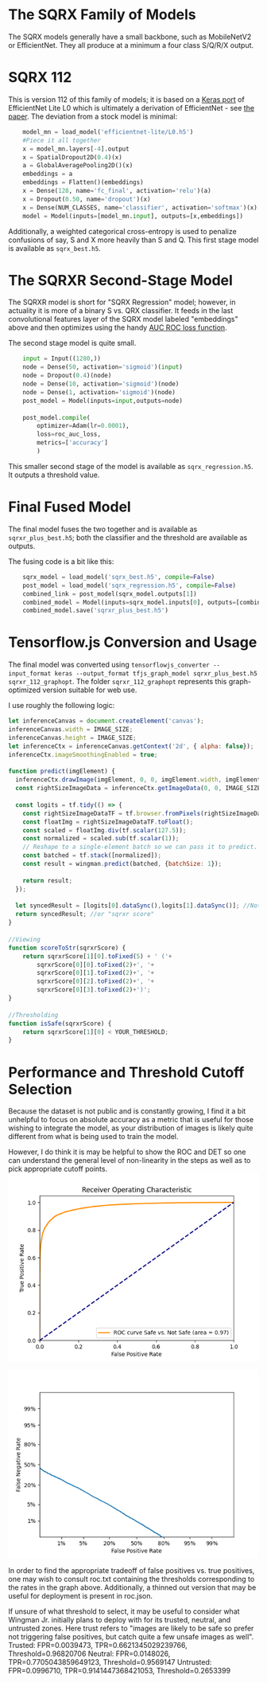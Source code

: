 # The SQRX Family of Models
The SQRX models generally have a small backbone, such as MobileNetV2 or EfficientNet.
They all produce at a minimum a four class S/Q/R/X output.

# SQRX 112
This is version 112 of this family of models; it is based on a [Keras port](https://github.com/qubvel/efficientnet/issues/104) of EfficientNet Lite L0 which is ultimately a derivation of EfficientNet - see [the paper](https://arxiv.org/abs/1905.11946).
The deviation from a stock model is minimal:
```python
	model_mn = load_model('efficientnet-lite/L0.h5')
	#Piece it all together
	x = model_mn.layers[-4].output
	x = SpatialDropout2D(0.4)(x)
	a = GlobalAveragePooling2D()(x)
	embeddings = a
	embeddings = Flatten()(embeddings)
	x = Dense(128, name='fc_final', activation='relu')(a)
	x = Dropout(0.50, name='dropout')(x)
	x = Dense(NUM_CLASSES, name='classifier', activation='softmax')(x) 
	model = Model(inputs=[model_mn.input], outputs=[x,embeddings])
```

Additionally, a weighted categorical cross-entropy is used to penalize confusions of say, S and X more heavily than S and Q.
This first stage model is available as `sqrx_best.h5`.

# The SQRXR Second-Stage Model
The SQRXR model is short for "SQRX Regression" model; however, in actuality it is more of a binary S vs. QRX classifier. It feeds in the last convolutional features layer of the SQRX model labeled "embeddings" above and then optimizes using the handy [AUC ROC loss function](https://github.com/tensorflow/models/tree/archive/research/global_objectives).

The second stage model is quite small.
```python
    input = Input((1280,))
    node = Dense(50, activation='sigmoid')(input)
    node = Dropout(0.4)(node)
    node = Dense(10, activation='sigmoid')(node)
    node = Dense(1, activation='sigmoid')(node)
    post_model = Model(inputs=input,outputs=node)

    post_model.compile(
        optimizer=Adam(lr=0.0001),
        loss=roc_auc_loss,
        metrics=['accuracy']
        )
```

This smaller second stage of the model is available as `sqrx_regression.h5`. It outputs a threshold value.

# Final Fused Model
The final model fuses the two together and is available as `sqrxr_plus_best.h5`; both the classifier and the threshold are available as outputs.

The fusing code is a bit like this:
```python
	sqrx_model = load_model('sqrx_best.h5', compile=False)
	post_model = load_model('sqrx_regression.h5', compile=False)
    combined_link = post_model(sqrx_model.outputs[1])
    combined_model = Model(inputs=sqrx_model.inputs[0], outputs=[combined_link, sqrx_model.outputs[0]], name='sqrxr_model')
    combined_model.save('sqrxr_plus_best.h5')

```

# Tensorflow.js Conversion and Usage
The final model was converted using `tensorflowjs_converter --input_format keras --output_format tfjs_graph_model sqrxr_plus_best.h5 sqrxr_112_graphopt`.
The folder `sqrxr_112_graphopt` represents this graph-optimized version suitable for web use.

I use roughly the following logic:
```javascript
let inferenceCanvas = document.createElement('canvas');
inferenceCanvas.width = IMAGE_SIZE;
inferenceCanvas.height = IMAGE_SIZE;
let inferenceCtx = inferenceCanvas.getContext('2d', { alpha: false});
inferenceCtx.imageSmoothingEnabled = true;

function predict(imgElement) {
  inferenceCtx.drawImage(imgElement, 0, 0, imgElement.width, imgElement.height, 0, 0, IMAGE_SIZE,IMAGE_SIZE);
  const rightSizeImageData = inferenceCtx.getImageData(0, 0, IMAGE_SIZE, IMAGE_SIZE);

  const logits = tf.tidy(() => {
    const rightSizeImageDataTF = tf.browser.fromPixels(rightSizeImageData);
    const floatImg = rightSizeImageDataTF.toFloat();
    const scaled = floatImg.div(tf.scalar(127.5));
    const normalized = scaled.sub(tf.scalar(1));
    // Reshape to a single-element batch so we can pass it to predict.
    const batched = tf.stack([normalized]);
    const result = wingman.predict(batched, {batchSize: 1});

    return result;
  });
  
  let syncedResult = [logits[0].dataSync(),logits[1].dataSync()]; //Note you may prefer the async calls instead
  return syncedResult; //or "sqrxr score"
}

//Viewing
function scoreToStr(sqrxrScore) {
    return sqrxrScore[1][0].toFixed(5) + ' ('+
        sqrxrScore[0][0].toFixed(2)+', '+
        sqrxrScore[0][1].toFixed(2)+', '+
        sqrxrScore[0][2].toFixed(2)+', '+
        sqrxrScore[0][3].toFixed(2)+')';
}

//Thresholding
function isSafe(sqrxrScore) {
    return sqrxrScore[1][0] < YOUR_THRESHOLD;
}
```


# Performance and Threshold Cutoff Selection
Because the dataset is not public and is constantly growing, I find it a bit unhelpful to focus on absolute accuracy as a metric that is useful for those wishing to integrate the model, as your distribution of images is likely quite different from what is being used to train the model.

However, I do think it is may be helpful to show the ROC and DET so one can understand the general level of non-linearity in the steps as well as to pick appropriate cutoff points.
![ROC](post_roc.png "The ROC of SQRXR 112")

![DET](post_det.png "The DET of SQRXR 112")

In order to find the appropriate tradeoff of false positives vs. true positives, one may wish to consult roc.txt containing the thresholds corresponding to the rates in the graph above. Additionally, a thinned out version that may be useful for deployment is present in roc.json.

If unsure of what threshold to select, it may be useful to consider what Wingman Jr. initially plans to deploy with for its trusted, neutral, and untrusted zones. Here trust refers to "images are likely to be safe so prefer not triggering false positives, but catch quite a few unsafe images as well".
Trusted:   FPR=0.0039473, TPR=0.6621345029239766, Threshold=0.96820706
Neutral:   FPR=0.0148026, TPR=0.7705043859649123, Threshold=0.9569147
Untrusted: FPR=0.0996710, TPR=0.9141447368421053, Threshold=0.2653399
